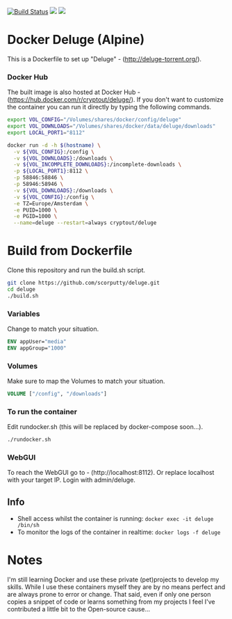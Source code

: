 [![Build Status](https://travis-ci.org/scorputty/deluge.svg?branch=master)](https://travis-ci.org/scorputty/deluge) [![](https://images.microbadger.com/badges/image/cryptout/deluge.svg)](https://microbadger.com/images/cryptout/deluge "Get your own image badge on microbadger.com") [![](https://images.microbadger.com/badges/version/cryptout/deluge.svg)](https://microbadger.com/images/cryptout/deluge "Get your own version badge on microbadger.com")

# Docker Deluge (Alpine)

This is a Dockerfile to set up "Deluge" - (http://deluge-torrent.org/).

### Docker Hub
The built image is also hosted at Docker Hub - (https://hub.docker.com/r/cryptout/deluge/).
If you don't want to customize the container you can run it directly by typing the following commands.
```sh
export VOL_CONFIG="/Volumes/shares/docker/config/deluge"
export VOL_DOWNLOADS="/Volumes/shares/docker/data/deluge/downloads"
export LOCAL_PORT1="8112"

docker run -d -h $(hostname) \
  -v ${VOL_CONFIG}:/config \
  -v ${VOL_DOWNLOADS}:/downloads \
  -v ${VOL_INCOMPLETE_DOWNLOADS}:/incomplete-downloads \
  -p ${LOCAL_PORT1}:8112 \
  -p 58846:58846 \
  -p 58946:58946 \
  -v ${VOL_DOWNLOADS}:/downloads \
  -v ${VOL_CONFIG}:/config \
  -e TZ=Europe/Amsterdam \
  -e PUID=1000 \
  -e PGID=1000 \
  --name=deluge --restart=always cryptout/deluge
```

# Build from Dockerfile
Clone this repository and run the build.sh script.
```sh
git clone https://github.com/scorputty/deluge.git
cd deluge
./build.sh
```

### Variables
Change to match your situation.
```Dockerfile
ENV appUser="media"
ENV appGroup="1000"
```

### Volumes
Make sure to map the Volumes to match your situation.
```Dockerfile
VOLUME ["/config", "/downloads"]
```

### To run the container
Edit rundocker.sh (this will be replaced by docker-compose soon...).
```sh
./rundocker.sh
```

### WebGUI
To reach the WebGUI go to - (http://localhost:8112).
Or replace localhost with your target IP. Login with admin/deluge.

## Info
* Shell access whilst the container is running: `docker exec -it deluge /bin/sh`
* To monitor the logs of the container in realtime: `docker logs -f deluge`

# Notes
I'm still learning Docker and use these private (pet)projects to develop my skills.
While I use these containers myself they are by no means perfect and are always prone to error or change.
That said, even if only one person copies a snippet of code or learns something from my projects I feel I've contributed a little bit to the Open-source cause...
